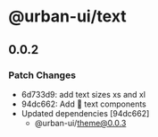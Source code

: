 # @urban-ui/text

## 0.0.2

### Patch Changes

- 6d733d9: add text sizes xs and xl
- 94dc662: Add :rocket: text components
- Updated dependencies [94dc662]
  - @urban-ui/theme@0.0.3
